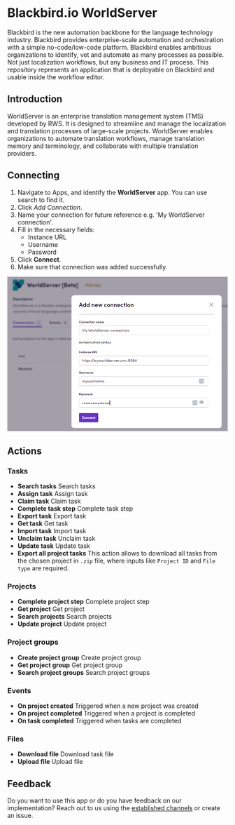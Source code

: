 # Blackbird.io WorldServer

Blackbird is the new automation backbone for the language technology industry. Blackbird provides enterprise-scale automation and orchestration with a simple no-code/low-code platform. Blackbird enables ambitious organizations to identify, vet and automate as many processes as possible. Not just localization workflows, but any business and IT process. This repository represents an application that is deployable on Blackbird and usable inside the workflow editor.

## Introduction

<!-- begin docs -->

WorldServer is an enterprise translation management system (TMS) developed by RWS. It is designed to streamline and manage the localization and translation processes of large-scale projects. WorldServer enables organizations to automate translation workflows, manage translation memory and terminology, and collaborate with multiple translation providers.

## Connecting

1. Navigate to Apps, and identify the **WorldServer** app. You can use search to find it.
2. Click _Add Connection_.
3. Name your connection for future reference e.g. 'My WorldServer connection'.
4. Fill in the necessary fields: 
	- Instance URL
	- Username
	- Password
5. Click **Connect**.
6. Make sure that connection was added successfully.

![connection](./image/README/connecting.png)

## Actions

### Tasks

- **Search tasks** Search tasks
- **Assign task** Assign task
- **Claim task** Claim task
- **Complete task step** Complete task step
- **Export task** Export task
- **Get task** Get task
- **Import task** Import task
- **Unclaim task** Unclaim task
- **Update task** Update task
- **Export all project tasks** This action allows to download all tasks from the chosen project in `.zip` file, where inputs like `Project ID` and `File type` are required.

### Projects

- **Complete project step** Complete project step
- **Get project** Get project
- **Search projects** Search projects
- **Update project** Update project

### Project groups

- **Create project group** Create project group
- **Get project group** Get project group
- **Search project groups** Search project groups

### Events
- **On project created**  Triggered when a new project was created
- **On project completed** Triggered when a project is completed
- **On task completed** Triggered when tasks are completed

### Files

- **Download file** Download task file
- **Upload file** Upload file

## Feedback

Do you want to use this app or do you have feedback on our implementation? Reach out to us using the [established channels](https://www.blackbird.io/) or create an issue.

<!-- end docs -->
